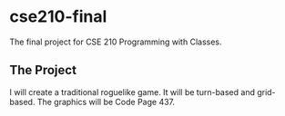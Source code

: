 # cse210-final
The final project for CSE 210 Programming with Classes.

## The Project
I will create a traditional roguelike game. It will be turn-based and grid-based. The graphics will be Code Page 437.